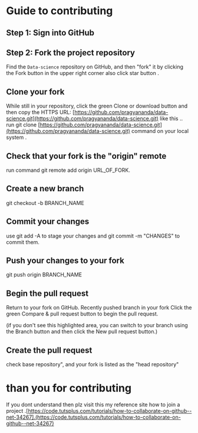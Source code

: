
 # Guide to contributing
 ## Step 1: Sign into GitHub
 ## Step 2: Fork the project repository
Find the `Data-science` repository on GitHub, and then "fork" it    by clicking the Fork button in the upper right corner
also click star button .
 ## Clone your fork
 While still in your repository, click the green Clone or download button and then copy the HTTPS URL: [https://github.com/pragyananda/data-science.git](https://github.com/pragyananda/data-science.git) like this ..
 run git clone [https://github.com/pragyananda/data-science.git](https://github.com/pragyananda/data-science.git) command on your local system .
 ## Check that your fork is the "origin" remote
 run command git remote add origin URL_OF_FORK.
 ## Create a new branch
 git checkout -b BRANCH_NAME
 ## Commit your changes
  use git add -A to stage your changes and git commit -m "CHANGES" to commit them.
  ## Push your changes to your fork
  git push origin BRANCH_NAME
  ## Begin the pull request
  Return to your fork on GitHub.
Recently pushed branch in your fork
Click the green Compare & pull request button to begin the pull request.

(if you don't see this highlighted area, you can switch to your branch using the Branch button and then click the New pull request button.)
 ## Create the pull request
 check base repository", and your fork is listed as the "head repository"
 # than you for contributing
 If you dont understand then plz visit this my reference site how to join a project .[https://code.tutsplus.com/tutorials/how-to-collaborate-on-github--net-34267].(https://code.tutsplus.com/tutorials/how-to-collaborate-on-github--net-34267)
